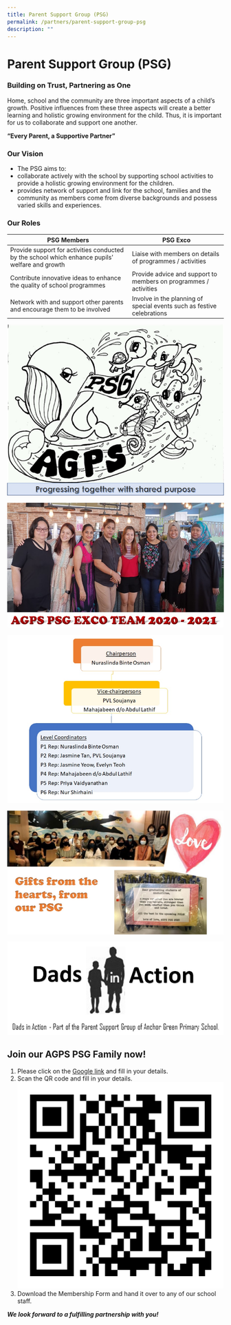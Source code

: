 ```yaml
---
title: Parent Support Group (PSG)
permalink: /partners/parent-support-group-psg
description: ""
---
```

Parent Support Group (PSG)
==========================

  

### Building on Trust, Partnering as One

Home, school and the community are three important aspects of a child’s growth. Positive influences from these three aspects will create a better learning and holistic growing environment for the child. Thus, it is important for us to collaborate and support one another.

**“Every Parent, a Supportive Partner”**

  

### Our Vision

*   The PSG aims to:
*   collaborate actively with the school by supporting school activities to provide a holistic growing environment for the children.
*   provides network of support and link for the school, families and the community as members come from diverse backgrounds and possess varied skills and experiences.

### Our Roles



| PSG Members | PSG Exco | 
| -------- | -------- | 
| Provide support for activities conducted by the school which enhance pupils' welfare and growth     | Liaise with members on details of programmes / activities     |
| Contribute innovative ideas to enhance the quality of school programmes     | Provide advice and support to members on programmes / activities     |
| Network with and support other parents and encourage them to be involved     | Involve in the planning of special events such as festive celebrations     |

![Parent Support Group 2021 Logo](/images/PSG%202021_Logo.jpg)

![Parent Support Group 2021 Exco Team](/images/PSG%202021_Exco.jpg)

![Parent Support Group 2021 Exco Members](/images/PSG%202021.jpg)

![Parent Support Group 2021 Gifts from Hearts](/images/PSG%202021_Gifts%20from%20Hearts.jpg)

![Parent Support Group 2021 Dads in Action](/images/PSG%202021_Dads%20in%20Action.jpg)

Join our AGPS PSG Family now!
-----------------------------

1.  Please click on the [Google link](https://docs.google.com/forms/d/e/1FAIpQLSerEYjJ_Lyt1hwOCuf3GpG2MyLDGp9_-zyr5q80n22bXgFpdQ/viewform) and fill in your details.
2.  Scan the QR code and fill in your details.
![Parent Support Group Registration QR Code](/images/RegisterPSG%20QRcode.png)
4.  Download the Membership Form and hand it over to any of our school staff.  

**_We look forward to a fulfilling partnership with you!_**
